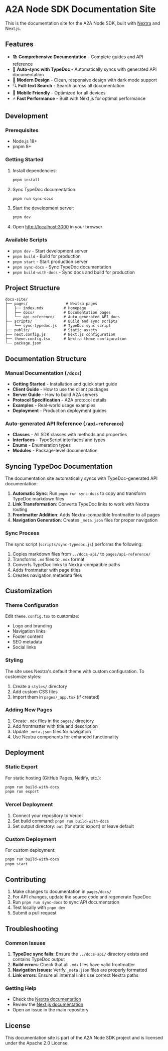 # A2A Node SDK Documentation Site

This is the documentation site for the A2A Node SDK, built with [Nextra](https://nextra.site/) and Next.js.

## Features

- 📚 **Comprehensive Documentation** - Complete guides and API reference
- 🔄 **Auto-sync with TypeDoc** - Automatically syncs with generated API documentation
- 🎨 **Modern Design** - Clean, responsive design with dark mode support
- 🔍 **Full-text Search** - Search across all documentation
- 📱 **Mobile Friendly** - Optimized for all devices
- ⚡ **Fast Performance** - Built with Next.js for optimal performance

## Development

### Prerequisites

- Node.js 18+
- pnpm 8+

### Getting Started

1. Install dependencies:
   ```bash
   pnpm install
   ```

2. Sync TypeDoc documentation:
   ```bash
   pnpm run sync-docs
   ```

3. Start the development server:
   ```bash
   pnpm dev
   ```

4. Open [http://localhost:3000](http://localhost:3000) in your browser

### Available Scripts

- `pnpm dev` - Start development server
- `pnpm build` - Build for production
- `pnpm start` - Start production server
- `pnpm sync-docs` - Sync TypeDoc documentation
- `pnpm build-with-docs` - Sync docs and build for production

## Project Structure

```
docs-site/
├── pages/                 # Nextra pages
│   ├── index.mdx         # Homepage
│   ├── docs/             # Documentation pages
│   └── api-reference/    # Auto-generated API docs
├── scripts/              # Build and sync scripts
│   └── sync-typedoc.js   # TypeDoc sync script
├── public/               # Static assets
├── next.config.js        # Next.js configuration
├── theme.config.tsx      # Nextra theme configuration
└── package.json
```

## Documentation Structure

### Manual Documentation (`/docs`)
- **Getting Started** - Installation and quick start guide
- **Client Guide** - How to use the client packages
- **Server Guide** - How to build A2A servers
- **Protocol Specification** - A2A protocol details
- **Examples** - Real-world usage examples
- **Deployment** - Production deployment guides

### Auto-generated API Reference (`/api-reference`)
- **Classes** - All SDK classes with methods and properties
- **Interfaces** - TypeScript interfaces and types
- **Enums** - Enumeration types
- **Modules** - Package-level documentation

## Syncing TypeDoc Documentation

The documentation site automatically syncs with TypeDoc-generated API documentation:

1. **Automatic Sync**: Run `pnpm run sync-docs` to copy and transform TypeDoc markdown files
2. **Link Transformation**: Converts TypeDoc links to work with Nextra routing
3. **Frontmatter Addition**: Adds Nextra-compatible frontmatter to all pages
4. **Navigation Generation**: Creates `_meta.json` files for proper navigation

### Sync Process

The sync script (`scripts/sync-typedoc.js`) performs the following:

1. Copies markdown files from `../docs-api/` to `pages/api-reference/`
2. Transforms `.md` files to `.mdx` format
3. Converts TypeDoc links to Nextra-compatible paths
4. Adds frontmatter with page titles
5. Creates navigation metadata files

## Customization

### Theme Configuration

Edit `theme.config.tsx` to customize:
- Logo and branding
- Navigation links
- Footer content
- SEO metadata
- Social links

### Styling

The site uses Nextra's default theme with custom configuration. To customize styles:

1. Create a `styles/` directory
2. Add custom CSS files
3. Import them in `pages/_app.tsx` (if created)

### Adding New Pages

1. Create `.mdx` files in the `pages/` directory
2. Add frontmatter with title and description
3. Update `_meta.json` files for navigation
4. Use Nextra components for enhanced functionality

## Deployment

### Static Export

For static hosting (GitHub Pages, Netlify, etc.):

```bash
pnpm run build-with-docs
pnpm run export
```

### Vercel Deployment

1. Connect your repository to Vercel
2. Set build command: `pnpm run build-with-docs`
3. Set output directory: `out` (for static export) or leave default

### Custom Deployment

For custom deployment:

```bash
pnpm run build-with-docs
pnpm start
```

## Contributing

1. Make changes to documentation in `pages/docs/`
2. For API changes, update the source code and regenerate TypeDoc
3. Run `pnpm run sync-docs` to sync API documentation
4. Test locally with `pnpm dev`
5. Submit a pull request

## Troubleshooting

### Common Issues

1. **TypeDoc sync fails**: Ensure the `../docs-api/` directory exists and contains TypeDoc output
2. **Build errors**: Check that all `.mdx` files have valid frontmatter
3. **Navigation issues**: Verify `_meta.json` files are properly formatted
4. **Link errors**: Ensure all internal links use correct Nextra paths

### Getting Help

- Check the [Nextra documentation](https://nextra.site/)
- Review the [Next.js documentation](https://nextjs.org/docs)
- Open an issue in the main repository

## License

This documentation site is part of the A2A Node SDK project and is licensed under the Apache 2.0 License.
